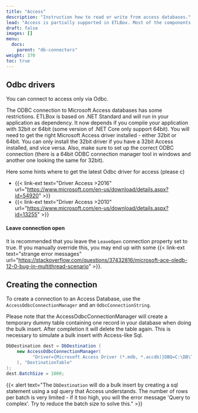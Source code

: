 ```yaml
---
title: "Access"
description: "Instruction how to read or write from access databases."
lead: "Access is partially supported in ETLBox. Most of the components may work, but there are some limitations when connecting with Access. Below are these limitation described in detail. The good news is: You can make it work to integrate access either as source or as destination. "
draft: false
images: []
menu:
  docs:
    parent: "db-connectors"
weight: 370
toc: true
---
```



## Odbc drivers

You can connect to access only via Odbc. 

The ODBC connection to Microsoft Access databases has some restrictions. ETLBox is based on .NET Standard and will run in your application as dependency.
It now depends if you compile your application with 32bit or 64bit (some version of .NET Core only support 64bit). You will need to get the right Microsoft Access driver installed - either 32bit or 64bit. You can only install the 32bit driver if you have a 32bit Access installed, and vice versa. Also, make sure to set up the correct ODBC connection (there is 
a 64bit ODBC connection manager tool in windows and another one looking the same for 32bit). 

Here some hints where to get the latest Odbc driver for access (please c)
- {{< link-ext text="Driver Access >2016" url="https://www.microsoft.com/en-us/download/details.aspx?id=54920" >}}
- {{< link-ext text="Driver Access >2010" url="https://www.microsoft.com/en-us/download/details.aspx?id=13255" >}}

#### Leave connection open

It is recommended that you leave the `LeaveOpen` connection property set to true. If you manually override this, you may end up with some {{< link-ext text="strange error messages" url="https://stackoverflow.com/questions/37432816/microsoft-ace-oledb-12-0-bug-in-multithread-scenario" >}}.        


## Creating the connection

To create a connection to an Access Database, use the `AccessOdbcConnectionManager` and an `OdbcConnectionString`.

Please note that the AccessOdbcConnectionManager will create a temporary dummy table containing one record in your database when doing the bulk insert. After completion it will delete the table again. This is necessary to simulate a bulk insert with Access-like Sql.

```C#
DbDestination dest = DbDestination (
    new AccessOdbcConnectionManager(        
          "Driver={Microsoft Access Driver (*.mdb, *.accdb)}DBQ=C:\DB\Test.mdb"
    ), "DestinationTable"
);
dest.BatchSize = 1000; 
```

{{< alert text="The <code>DbDestination</code> will do a bulk insert by creating a sql statement using a sql query that Access understands. The number of rows per batch is very limited - if it too high, you will the error message 'Query to complex'. Try to reduce the batch size to solve this." >}}





